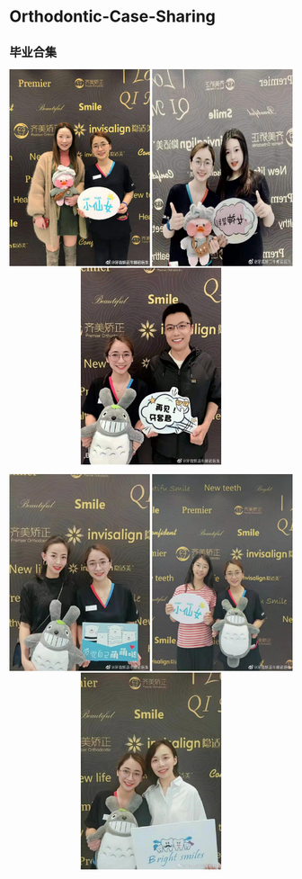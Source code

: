 # Orthodontic-Case-Sharing

## 毕业合集



<p align="center">
<img src="graduation/0001.jpg" width="250px", height="350px" /> 
<img src="graduation/0002.jpg" width="250px", height="350px"/> 
<img src="graduation/0003.jpg" width="250px", height="350px"//> 
</p>


<p align="center">
<img src="graduation/0004.jpg" width="250px", height="350px"/> 
<img src="graduation/0005.jpg" width="250px", height="350px"/> 
<img src="graduation/0006.jpg" width="250px", height="350px"/> 
</p>
